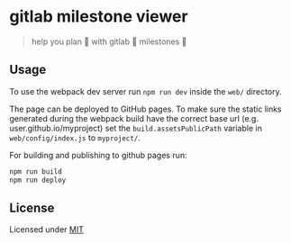 # gitlab milestone viewer

> help you plan 📝 with gitlab 🦊 milestones 🏁

## Usage

To use the webpack dev server run `npm run dev` inside the `web/` directory.

The page can be deployed to GitHub pages. To make sure the static links generated during the webpack build have the correct base url (e.g. user.github.io/myproject) set the `build.assetsPublicPath` variable in `web/config/index.js` to `myproject/`.

For building and publishing to github pages run:

```sh
npm run build
npm run deploy
```

## License

Licensed under [MIT](LICENSE)